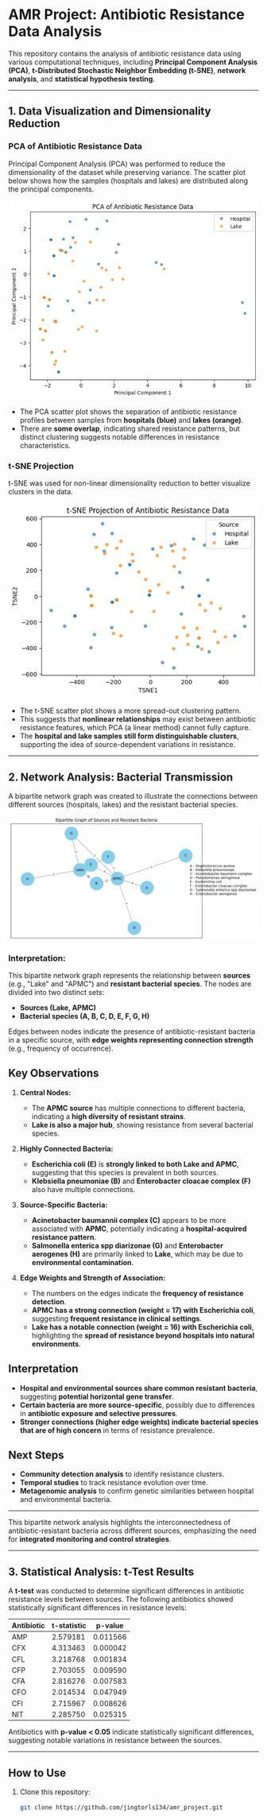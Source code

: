 # AMR Project: Antibiotic Resistance Data Analysis

This repository contains the analysis of antibiotic resistance data using various computational techniques, including **Principal Component Analysis (PCA)**, **t-Distributed Stochastic Neighbor Embedding (t-SNE)**, **network analysis**, and **statistical hypothesis testing**.

---

## 1. Data Visualization and Dimensionality Reduction

### PCA of Antibiotic Resistance Data
Principal Component Analysis (PCA) was performed to reduce the dimensionality of the dataset while preserving variance. The scatter plot below shows how the samples (hospitals and lakes) are distributed along the principal components.

![PCA Projection](pca_result.png)
- The PCA scatter plot shows the separation of antibiotic resistance profiles between samples from **hospitals (blue)** and **lakes (orange)**.
- There are **some overlap**, indicating shared resistance patterns, but distinct clustering suggests notable differences in resistance characteristics.

### t-SNE Projection
t-SNE was used for non-linear dimensionality reduction to better visualize clusters in the data.

![t-SNE Projection](t-SNE_result.png)
- The t-SNE scatter plot shows a more spread-out clustering pattern.
- This suggests that **nonlinear relationships** may exist between antibiotic resistance features, which PCA (a linear method) cannot fully capture.
- The **hospital and lake samples still form distinguishable clusters**, supporting the idea of source-dependent variations in resistance.

---

## 2. Network Analysis: Bacterial Transmission
A bipartite network graph was created to illustrate the connections between different sources (hospitals, lakes) and the resistant bacterial species.

![Bipartite Graph](network.png)

### Interpretation:
This bipartite network graph represents the relationship between **sources** (e.g., "Lake" and "APMC") and **resistant bacterial species**. The nodes are divided into two distinct sets:
- **Sources (Lake, APMC)**
- **Bacterial species (A, B, C, D, E, F, G, H)**

Edges between nodes indicate the presence of antibiotic-resistant bacteria in a specific source, with **edge weights representing connection strength** (e.g., frequency of occurrence).

## Key Observations
1. **Central Nodes:**
   - The **APMC source** has multiple connections to different bacteria, indicating a **high diversity of resistant strains**.
   - **Lake is also a major hub**, showing resistance from several bacterial species.

2. **Highly Connected Bacteria:**
   - **Escherichia coli (E)** is **strongly linked to both Lake and APMC**, suggesting that this species is prevalent in both sources.
   - **Klebsiella pneumoniae (B)** and **Enterobacter cloacae complex (F)** also have multiple connections.

3. **Source-Specific Bacteria:**
   - **Acinetobacter baumannii complex (C)** appears to be more associated with **APMC**, potentially indicating a **hospital-acquired resistance pattern**.
   - **Salmonella enterica spp diarizonae (G)** and **Enterobacter aerogenes (H)** are primarily linked to **Lake**, which may be due to **environmental contamination**.

4. **Edge Weights and Strength of Association:**
   - The numbers on the edges indicate the **frequency of resistance detection**.
   - **APMC has a strong connection (weight = 17) with Escherichia coli**, suggesting **frequent resistance in clinical settings**.
   - **Lake has a notable connection (weight = 16) with Escherichia coli**, highlighting the **spread of resistance beyond hospitals into natural environments**.

## Interpretation
- **Hospital and environmental sources share common resistant bacteria**, suggesting **potential horizontal gene transfer**.
- **Certain bacteria are more source-specific**, possibly due to differences in **antibiotic exposure and selective pressures**.
- **Stronger connections (higher edge weights) indicate bacterial species that are of high concern** in terms of resistance prevalence.

## Next Steps
- **Community detection analysis** to identify resistance clusters.
- **Temporal studies** to track resistance evolution over time.
- **Metagenomic analysis** to confirm genetic similarities between hospital and environmental bacteria.

---
This bipartite network analysis highlights the interconnectedness of antibiotic-resistant bacteria across different sources, emphasizing the need for **integrated monitoring and control strategies**.


---

## 3. Statistical Analysis: t-Test Results
A **t-test** was conducted to determine significant differences in antibiotic resistance levels between sources. The following antibiotics showed statistically significant differences in resistance levels:

| Antibiotic | t-statistic | p-value  |
|------------|------------|----------|
| AMP        | 2.579181   | 0.011566 |
| CFX        | 4.313463   | 0.000042 |
| CFL        | 3.218768   | 0.001834 |
| CFP        | 2.703055   | 0.009590 |
| CFA        | 2.816276   | 0.007583 |
| CFO        | 2.014534   | 0.047949 |
| CFI        | 2.715967   | 0.008626 |
| NIT        | 2.285750   | 0.025315 |

Antibiotics with **p-value < 0.05** indicate statistically significant differences, suggesting notable variations in resistance between the sources.

---

## How to Use
1. Clone this repository:
   ```bash
   git clone https://github.com/jingtorls134/amr_project.git
